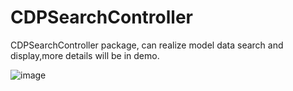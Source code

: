 # CDPSearchController
CDPSearchController package, can realize model data search and display,more details will be in demo.

![image](https://github.com/cdpenggod/CDPSearchController/blob/master/gif.gif)
